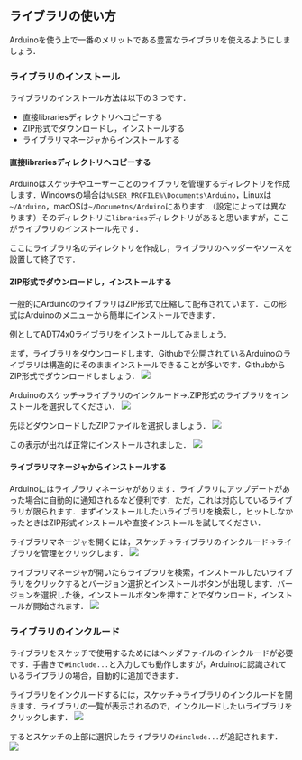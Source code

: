 ## ライブラリの使い方

Arduinoを使う上で一番のメリットである豊富なライブラリを使えるようにしましょう．

### ライブラリのインストール

ライブラリのインストール方法は以下の３つです．

* 直接librariesディレクトリへコピーする
* ZIP形式でダウンロードし，インストールする
* ライブラリマネージャからインストールする

#### 直接librariesディレクトリへコピーする

Arduinoはスケッチやユーザーごとのライブラリを管理するディレクトリを作成します．Windowsの場合は`%USER_PROFILE%\Documents\Arduino`，Linuxは`~/Arduino`，macOSは`~/Documetns/Arduino`にあります．（設定によっては異なります）そのディレクトリに`libraries`ディレクトリがあると思いますが，ここがライブラリのインストール先です．

ここにライブラリ名のディレクトリを作成し，ライブラリのヘッダーやソースを設置して終了です．

#### ZIP形式でダウンロードし，インストールする

一般的にArduinoのライブラリはZIP形式で圧縮して配布されています．この形式はArduinoのメニューから簡単にインストールできます．

例としてADT74x0ライブラリをインストールしてみましょう．

まず，ライブラリをダウンロードします．Githubで公開されているArduinoのライブラリは構造的にそのままインストールできることが多いです．GithubからZIP形式でダウンロードしましょう．
![](img/download-from-github.png)

Arduinoのスケッチ→ライブラリのインクルード→.ZIP形式のライブラリをインストールを選択してください．
![](img/add-zip.png)

先ほどダウンロードしたZIPファイルを選択しましょう．
![](img/select-zip.png)

この表示が出れば正常にインストールされました．
![](img/added-library-from-zip.png)

#### ライブラリマネージャからインストールする

Arduinoにはライブラリマネージャがあります．ライブラリにアップデートがあった場合に自動的に通知されるなど便利です．ただ，これは対応しているライブラリが限られます．まずインストールしたいライブラリを検索し，ヒットしなかったときはZIP形式インストールや直接インストールを試してください．

ライブラリマネージャを開くには，スケッチ→ライブラリのインクルード→ライブラリを管理をクリックします．
![](img/enter-library-manager.png)

ライブラリマネージャが開いたらライブラリを検索，インストールしたいライブラリをクリックするとバージョン選択とインストールボタンが出現します．バージョンを選択した後，インストールボタンを押すことでダウンロード，インストールが開始されます．
![](img/install-from-library-manager.png)

### ライブラリのインクルード

ライブラリをスケッチで使用するためにはヘッダファイルのインクルードが必要です．手書きで`#include...`と入力しても動作しますが，Arduinoに認識されているライブラリの場合，自動的に追加できます．

ライブラリをインクルードするには，スケッチ→ライブラリのインクルードを開きます．ライブラリの一覧が表示されるので，インクルードしたいライブラリをクリックします．
![](img/select-library.png)

するとスケッチの上部に選択したライブラリの`#include...`が追記されます．
![](img/library-has-included.png)
